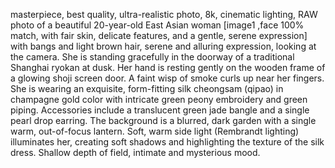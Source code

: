 masterpiece, best quality, ultra-realistic photo, 8k, cinematic lighting, RAW photo of a beautiful 20-year-old East Asian woman
[image1 ,face 100% match, with fair skin, delicate features, and a gentle, serene expression] with bangs and light brown hair, serene and alluring expression, 
looking at the camera. She is standing gracefully in the doorway of a traditional Shanghai ryokan at dusk. 
Her hand is resting gently on the wooden frame of a glowing shoji screen door. A faint wisp of smoke curls up near her fingers.
She is wearing an exquisite, form-fitting silk cheongsam (qipao) in champagne gold color with intricate green peony embroidery and green piping.
Accessories include a translucent green jade bangle and a single pearl drop earring. The background is a blurred, dark garden with a single warm, 
out-of-focus lantern. Soft, warm side light (Rembrandt lighting) illuminates her, 
creating soft shadows and highlighting the texture of the silk dress. Shallow depth of field, intimate and mysterious mood.
